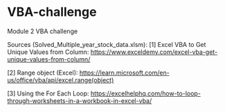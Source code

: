 # VBA-challenge
Module 2 VBA challenge


Sources (Solved_Multiple_year_stock_data.xlsm):
[1] 
Excel VBA to Get Unique Values from Column:
		https://www.exceldemy.com/excel-vba-get-unique-values-from-column/

[2]
Range object (Excel):
	https://learn.microsoft.com/en-us/office/vba/api/excel.range(object)


[3]
Using the For Each Loop:
	https://excelhelphq.com/how-to-loop-through-worksheets-in-a-workbook-in-excel-vba/